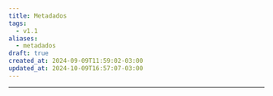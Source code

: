 ```yaml
---
title: Metadados
tags:
  - v1.1
aliases:
  - metadados
draft: true
created_at: 2024-09-09T11:59:02-03:00
updated_at: 2024-10-09T16:57:07-03:00
---
```



---


